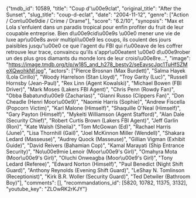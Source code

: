 {"tmdb_id": 10589, "title": "Coup d'\u00e9clat", "original_title": "After the Sunset", "slug_title": "coup-d-eclat", "date": "2004-11-12", "genre": ["Action / Com\u00e9die / Crime / Drame"], "score": "6.2/10", "synopsis": "Max et Lola s'enfuient dans un paradis tropical pour enfin profiter du fruit de leur coupable entreprise. Bien d\u00e9cid\u00e9s \u00e0 mener une vie de luxe apr\u00e8s avoir multipli\u00e9 les coups, ils coulent des jours paisibles jusqu'\u00e0 ce que l'agent du FBI qui r\u00eave de les coffrer retrouve leur trace, convaincu qu'ils s'appr\u00eatent \u00e0 d\u00e9rober un des plus gros diamants du monde lors de leur croisi\u00e8re...", "image": "https://image.tmdb.org/t/p/w185_and_h278_bestv2/seEavscJqc1TuHfSZMeXQwohkNf.jpg", "actors": ["Pierce Brosnan (Max Burdett)", "Salma Hayek (Lola Cirillo)", "Woody Harrelson (Stan Lloyd)", "Troy Garity (Luc)", "Russell Hornsby (Jean-Paul)", "Rex Linn (Agent Kowalski)", "Michael Bowen (FBI Driver)", "Mark Moses (Lakers FBI Agent)", "Chris Penn (Rowdy Fan)", "Obba Babatund\u00e9 (Zacharias)", "Gianni Russo (Clippers Fan)", "Don Cheadle (Henri Moor\u00e9)", "Naomie Harris (Sophie)", "Andrew Fiscella (Popcorn Victim)", "Karl Malone (Himself)", "Shaquille O'Neal (Himself)", "Gary Payton (Himself)", "Mykelti Williamson (Agent Stafford)", "Alan Dale (Security Chief)", "Robert Curtis Brown (Lakers FBI Agent)", "Jeff Garlin (Ron)", "Kate Walsh (Sheila)", "Tom McGowan (Ed)", "Rachael Harris (June)", "Lisa Thornhill (Gail)", "Joel McKinnon Miller (Wendell)", "Shakara Ledard (Masseuse)", "Audrey Quock (Masseuse)", "Gillian Vigman (Exhibit Guide)", "David Reivers (Bahamian Cop)", "Kamal Marayati (Ship Entrance Security)", "No\u00e9mie Lenoir (Moor\u00e9's Girl)", "Omahyra Mota (Moor\u00e9's Girl)", "Oluchi Onweagba (Moor\u00e9's Girl)", "Tony Ledard (Referee)", "Edward Norton (Himself)", "Paul Benedict (Night Shift Guard)", "Anthony Reynolds (Evening Shift Guard)", "LeShay N. Tomlinson (Receptionist)", "Kirk B.R. Woller (Security Guard)", "Ted Detwiler (Bathroom Boy)"], "comments": [], "recommandations_id": [5820, 10782, 11375, 3132], "youtube_key": "ZLOwRK2rKJY"}